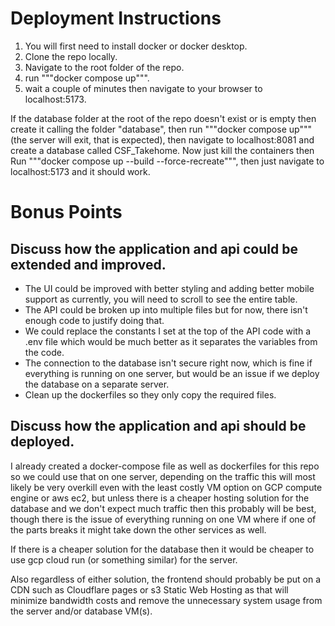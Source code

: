 # Deployment Instructions 
1. You will first need to install docker or docker desktop.
2. Clone the repo locally.
3. Navigate to the root folder of the repo.
4. run """docker compose up""".
5. wait a couple of minutes then navigate to your browser to localhost:5173.

If the database folder at the root of the repo doesn't exist or is empty then create it calling the folder "database", then run """docker compose up""" (the server will exit, that is expected), then navigate to localhost:8081 and create a database called CSF_Takehome. Now just kill the containers then Run """docker compose up --build --force-recreate""", then just navigate to localhost:5173 and it should work.

# Bonus Points

## Discuss how the application and api could be extended and improved.
- The UI could be improved with better styling and adding better mobile support as currently, you will need to scroll to see the entire table. 
- The API could be broken up into multiple files but for now, there isn't enough code to justify doing that. 
- We could replace the constants I set at the top of the API code with a .env file which would be much better as it separates the variables from the code.
- The connection to the database isn't secure right now, which is fine if everything is running on one server, but would be an issue if we deploy the database on a separate server.
- Clean up the dockerfiles so they only copy the required files.

## Discuss how the application and api should be deployed.
I already created a docker-compose file as well as dockerfiles for this repo so we could use that on one server, depending on the traffic this will most likely be very overkill even with the least costly VM option on GCP compute engine or aws ec2, but unless there is a cheaper hosting solution for the database and we don't expect much traffic then this probably will be best, though there is the issue of everything running on one VM where if one of the parts breaks it might take down the other services as well. 

If there is a cheaper solution for the database then it would be cheaper to use gcp cloud run (or something similar) for the server. 

Also regardless of either solution, the frontend should probably be put on a CDN such as Cloudflare pages or s3 Static Web Hosting as that will minimize bandwidth costs and remove the unnecessary system usage from the server and/or database VM(s).